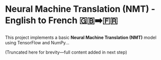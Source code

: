 # Neural Machine Translation (NMT) - English to French 🇬🇧➡️🇫🇷

This project implements a basic **Neural Machine Translation (NMT)** model using TensorFlow and NumPy...

(Truncated here for brevity—full content added in next step)
